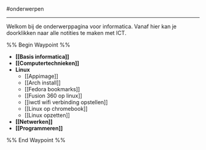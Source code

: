 #onderwerpen 

---

Welkom bij de onderwerppagina voor informatica. Vanaf hier kan je doorklikken naar alle notities te maken met ICT.

%% Begin Waypoint %%
- **[[Basis informatica]]**
- **[[Computertechnieken]]**
- **Linux**
	- [[Appimage]]
	- [[Arch install]]
	- [[Fedora bookmarks]]
	- [[Fusion 360 op linux]]
	- [[iwctl wifi verbinding opstellen]]
	- [[Linux op chromebook]]
	- [[Linux opzetten]]
- **[[Netwerken]]**
- **[[Programmeren]]**

%% End Waypoint %%